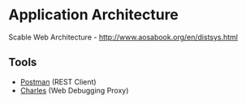 # Application Architecture


Scable Web Architecture - http://www.aosabook.org/en/distsys.html

## Tools

* [Postman](https://chrome.google.com/webstore/detail/postman-rest-client/fdmmgilgnpjigdojojpjoooidkmcomcm?hl=en) (REST Client)
* [Charles](http://www.charlesproxy.com/) (Web Debugging Proxy)
